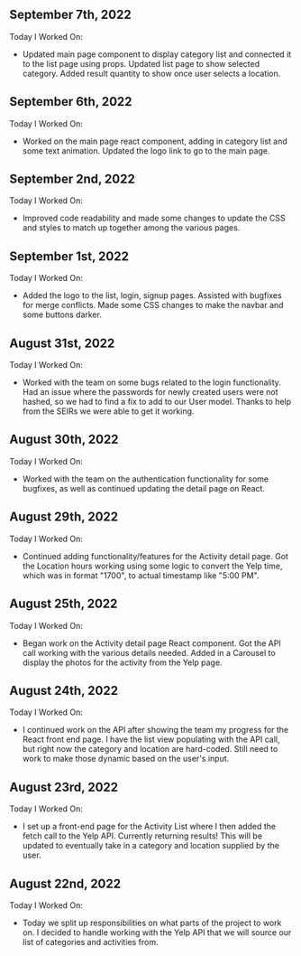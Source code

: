## September 7th, 2022

Today I Worked On:

* Updated main page component to display category list and connected it to the list page using props. Updated list page to show selected category. Added result quantity to show once user selects a location.


## September 6th, 2022

Today I Worked On:

* Worked on the main page react component, adding in category list and some text animation. Updated the logo link to go to the main page.

## September 2nd, 2022

Today I Worked On:

* Improved code readability and made some changes to update the CSS and styles to match up together among the various pages.

## September 1st, 2022

Today I Worked On:

* Added the logo to the list, login, signup pages. Assisted with bugfixes for merge conflicts. Made some CSS changes to make the navbar and some buttons darker.

## August 31st, 2022

Today I Worked On:

* Worked with the team on some bugs related to the login functionality. Had an issue where the passwords for newly created users were not hashed, so we had to find a fix to add to our User model. Thanks to help from the SEIRs we were able to get it working.

## August 30th, 2022

Today I Worked On:

* Worked with the team on the authentication functionality for some bugfixes, as well as continued updating the detail page on React.

## August 29th, 2022

Today I Worked On:

* Continued adding functionality/features for the Activity detail page. Got the Location hours working using some logic to convert the Yelp time, which was in format "1700", to actual timestamp like "5:00 PM".

## August 25th, 2022

Today I Worked On:

* Began work on the Activity detail page React component. Got the API call working with the various details needed. Added in a Carousel to display the photos for the activity from the Yelp page.

## August 24th, 2022

Today I Worked On:

* I continued work on the API after showing the team my progress for the React front end page. I have the list view populating with the API call, but right now the category and location are hard-coded. Still need to work to make those dynamic based on the user's input.

## August 23rd, 2022

Today I Worked On:

* I set up a front-end page for the Activity List where I then added the fetch call to the Yelp API. Currently returning results! This will be updated to eventually take in a category and location supplied by the user.

## August 22nd, 2022

Today I Worked On:

* Today we split up responsibilities on what parts of the project to work on. I decided to handle working with the Yelp API that we will source our list of categories and activities from.